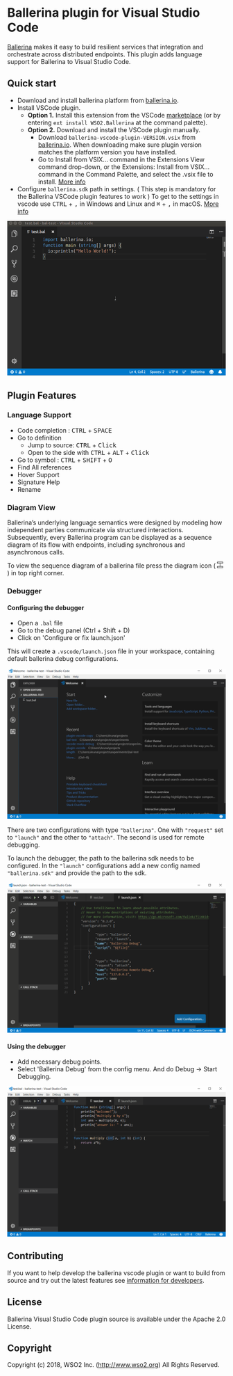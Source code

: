# Ballerina plugin for Visual Studio Code

[Ballerina](http://ballerina.io) makes it easy to build resilient services that integration and orchestrate across distributed endpoints. This plugin adds language support for Ballerina to Visual Studio Code.

## Quick start
- Download and install ballerina platform from [ballerina.io](https://ballerina.io/downloads/).
- Install VSCode plugin.
    - **Option 1.** Install this extension from the VSCode [marketplace](https://marketplace.visualstudio.com/items?itemName=WSO2.Ballerina) (or by entering `ext install WSO2.Ballerina` at the command palette).
    - **Option 2.** Download and install the VSCode plugin manually.
        - Download `ballerina-vscode-plugin-VERSION.vsix` from [ballerina.io](https://ballerina.io/downloads/). When downloading make sure plugin version matches the platform version you have installed.
        - Go to Install from VSIX... command in the Extensions View command drop-down, or the Extensions: Install from VSIX... command in the Command Palette, and select the .vsix file to install. [More info](https://code.visualstudio.com/docs/editor/extension-gallery#_install-from-a-vsix)
- Configure  `ballerina.sdk` path in settings. ( This step is mandatory for the Ballerina VSCode plugin features to work ) 
To get to the settings in vscode use <kbd>CTRL</kbd> + <kbd>,</kbd> in Windows and Linux and <kbd>⌘</kbd> + <kbd>,</kbd> in macOS. [More info](https://code.visualstudio.com/docs/getstarted/settings)

![set sdk](https://github.com/ballerina-lang/ballerina/blob/master/tool-plugins/vscode/docs/set-sdk.gif?raw=true)


## Plugin Features

### Language Support

* Code completion : <kbd>CTRL</kbd> + <kbd>SPACE</kbd>
* Go to definition 
    * Jump to source: <kbd>CTRL</kbd> + <kbd>Click</kbd>
    * Open to the side with <kbd>CTRL</kbd> + <kbd>ALT</kbd> + <kbd>Click</kbd>
* Go to symbol : <kbd>CTRL</kbd> + <kbd>SHIFT</kbd> + <kbd>O</kbd>
* Find All references
* Hover Support
* Signature Help
* Rename

### Diagram View

Ballerina’s underlying language semantics were designed by modeling how independent parties communicate via structured interactions. Subsequently, every Ballerina program can be displayed as a sequence diagram of its flow with endpoints, including synchronous and asynchronous calls. 

To view the sequence diagram of a ballerina file press the diagram icon ( ![](./docs/design-view-icon.png) ) in top right corner.

### Debugger

#### Configuring the debugger

* Open a `.bal` file
* Go to the debug panel (Ctrl + Shift + D)
* Click on 'Configure or fix launch.json'

This will create a `.vscode/launch.json` file in your workspace, containing default ballerina debug configurations.

![opening debug config](https://github.com/ballerina-lang/ballerina/blob/master/tool-plugins/vscode/docs/debugger-open-config.gif?raw=true)

There are two configurations with type `"ballerina"`. One with `"request"` set to `"launch"` and the other to `"attach"`. The second is used for remote debugging.

To launch the debugger, the path to the ballerina sdk needs to be configured. In the `"launch"` configurations add a new config named `"ballerina.sdk"` and provide the path to the sdk.

![setting ballerina sdk](https://github.com/ballerina-lang/ballerina/blob/master/tool-plugins/vscode/docs/debugger-ballerina-sdk.gif?raw=true)

#### Using the debugger

* Add necessary debug points.
* Select 'Ballerina Debug' from the config menu. And do Debug -> Start Debugging.

![using debugger](https://github.com/ballerina-lang/ballerina/blob/master/tool-plugins/vscode/docs/debugger-using.gif?raw=true)

## Contributing

If you want to help develop the ballerina vscode plugin or want to build from source and try out the latest features see [information for developers](https://github.com/ballerina-lang/ballerina/blob/master/tool-plugins/vscode/docs/developer-info.md).


## License

Ballerina Visual Studio Code plugin source is available under the Apache 2.0 License.

## Copyright

Copyright (c) 2018, WSO2 Inc. (http://www.wso2.org) All Rights Reserved.

